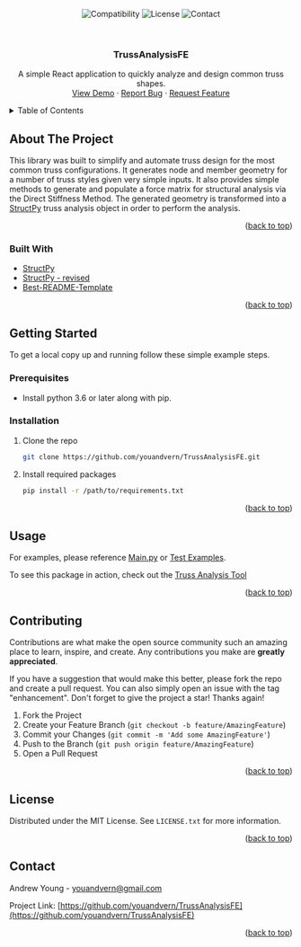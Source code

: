 <div id="top"></div>

<!-- Shields not necessary now. Can be used later on. -->

<!-- 

<p align="center">
<img src="https://img.shields.io/github/contributors/youandvern/TrussAnalysisFE?style=for-the-badge" alt="Contributors">
<img src="https://img.shields.io/github/forks/youandvern/TrussAnalysisFE?style=for-the-badge" alt="Forks">
<img src="https://img.shields.io/github/stars/youandvern/TrussAnalysisFE?style=for-the-badge" alt="Stars">
<img src="https://img.shields.io/github/issues/youandvern/TrussAnalysisFE?style=for-the-badge" alt="Issues">
</p>


 -->
 
 
<p align="center">
<img src="https://img.shields.io/badge/python-3.6-brightgreen?style=for-the-badge" alt="Compatibility">
<img src="https://img.shields.io/github/license/youandvern/TrussAnalysisFE?style=for-the-badge" alt="License">
<img src="https://img.shields.io/badge/-LinkedIn-black?style=for-the-badge&logo=linkedin&colorB=555" alt="Contact">
</p>


<!-- PROJECT LOGO -->
<br />
<div align="center">

<h3 align="center">TrussAnalysisFE</h3>

  <p align="center">
    A simple React application to quickly analyze and design common truss shapes.
    <br />
    <a href="https://truss-analysis.encompapp.com/">View Demo</a>
    ·
    <a href="https://github.com/youandvern/TrussAnalysisFE/issues">Report Bug</a>
    ·
    <a href="https://github.com/youandvern/TrussAnalysisFE/issues">Request Feature</a>
  </p>
</div>



<!-- TABLE OF CONTENTS -->
<details>
  <summary>Table of Contents</summary>
  <ol>
    <li>
      <a href="#about-the-project">About The Project</a>
      <ul>
        <li><a href="#built-with">Built With</a></li>
      </ul>
    </li>
    <li>
      <a href="#getting-started">Getting Started</a>
      <ul>
        <li><a href="#prerequisites">Prerequisites</a></li>
        <li><a href="#installation">Installation</a></li>
      </ul>
    </li>
    <li><a href="#usage">Usage</a></li>
    <li><a href="#roadmap">Roadmap</a></li>
    <li><a href="#contributing">Contributing</a></li>
    <li><a href="#license">License</a></li>
    <li><a href="#contact">Contact</a></li>
    <li><a href="#acknowledgments">Acknowledgments</a></li>
  </ol>
</details>



<!-- ABOUT THE PROJECT -->
## About The Project
This library was built to simplify and automate truss design for the most common truss configurations. It generates node and member geometry for a number of truss styles given very simple inputs. It also provides simple methods to generate and populate a force matrix for structural analysis via the Direct Stiffness Method. The generated geometry is transformed into a [StructPy](https://github.com/BrianChevalier/StructPy/) truss analysis object in order to perform the analysis.

<p align="right">(<a href="#top">back to top</a>)</p>



### Built With

* [StructPy](https://github.com/BrianChevalier/StructPy/)
* [StructPy - revised](https://github.com/youandvern/StructPy)
* [Best-README-Template](https://github.com/othneildrew/Best-README-Template)

<p align="right">(<a href="#top">back to top</a>)</p>



<!-- GETTING STARTED -->
## Getting Started

To get a local copy up and running follow these simple example steps.

### Prerequisites

* Install python 3.6 or later along with pip.

### Installation

1. Clone the repo
   ```sh
   git clone https://github.com/youandvern/TrussAnalysisFE.git
   ```
2. Install required packages
   ```sh
   pip install -r /path/to/requirements.txt
   ```

<p align="right">(<a href="#top">back to top</a>)</p>



<!-- USAGE EXAMPLES -->
## Usage

For examples, please reference [Main.py](Main.py) or [Test Examples](/Testing).

To see this package in action, check out the [Truss Analysis Tool](https://truss-analysis.encompapp.com/)

<p align="right">(<a href="#top">back to top</a>)</p>


<!-- CONTRIBUTING -->
## Contributing

Contributions are what make the open source community such an amazing place to learn, inspire, and create. Any contributions you make are **greatly appreciated**.

If you have a suggestion that would make this better, please fork the repo and create a pull request. You can also simply open an issue with the tag "enhancement".
Don't forget to give the project a star! Thanks again!

1. Fork the Project
2. Create your Feature Branch (`git checkout -b feature/AmazingFeature`)
3. Commit your Changes (`git commit -m 'Add some AmazingFeature'`)
4. Push to the Branch (`git push origin feature/AmazingFeature`)
5. Open a Pull Request

<p align="right">(<a href="#top">back to top</a>)</p>



<!-- LICENSE -->
## License

Distributed under the MIT License. See `LICENSE.txt` for more information.

<p align="right">(<a href="#top">back to top</a>)</p>



<!-- CONTACT -->
## Contact

Andrew Young - youandvern@gmail.com

Project Link: [https://github.com/youandvern/TrussAnalysisFE](https://github.com/youandvern/TrussAnalysisFE)

<p align="right">(<a href="#top">back to top</a>)</p>

